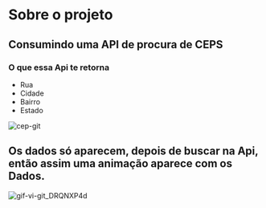 # Sobre o projeto

## Consumindo uma API de procura de CEPS

### O que essa Api te retorna

* Rua
* Cidade
* Bairro
* Estado

![cep-git](https://user-images.githubusercontent.com/77819811/152691256-cdfc020a-92b2-497d-9509-924cbb505d29.png)

## Os dados só aparecem, depois de buscar na Api, então assim uma animação aparece com os Dados.


![gif-vi-git_DRQNXP4d](https://user-images.githubusercontent.com/77819811/152691903-070208f7-9323-4f87-96fd-1b87f71cf8b2.gif)

